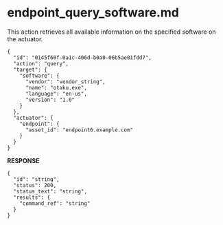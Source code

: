 
# endpoint_query_software.md

This action retrieves all available information on the specified software on the actuator.

```
{
  "id": "0145f60f-0a1c-406d-b0a0-06b5ae01fdd7",
  "action": "query",
  "target": {
    "software": {
      "vendor": "vendor_string",
      "name": "otaku.exe",
      "language": "en-us",
      "version": "1.0"
    }
  },
  "actuator": {
    "endpoint": {
      "asset_id": "endpoint6.example.com"
    }
  }
}
```

**RESPONSE**

```
{
  "id": "string",
  "status": 200,
  "status_text": "string",
  "results": {
    "command_ref": "string"
  }
}
```